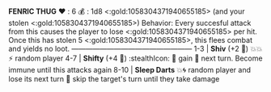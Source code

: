 **FENRIC THUG**
:heart: : 6
:moneybag: : 1d8 <:gold:1058304371940655185> (and your stolen <:gold:1058304371940655185>)
Behavior: Every succesful attack from this causes the player to lose <:gold:1058304371940655185> per hit. Once this has stolen 5 <:gold:1058304371940655185>, this flees combat and yields no loot.
—————————————————
1-3   | **Shiv** (+2  :game_die:) :boom::boom::zap: random player
4-7   | **Shifty** (+4 :game_die:) :stealthIcon: 🔀 gain 🎯 next turn. Become immune until this attacks again
8-10 | **Sleep Darts** :boom::cyclone: random player and lose its next turn 🔀 skip the target's turn until they take damage
